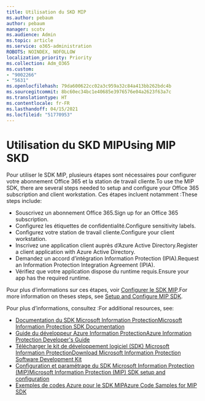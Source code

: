 ```yaml
---
title: Utilisation du SKD MIP
ms.author: pebaum
author: pebaum
manager: scotv
ms.audience: Admin
ms.topic: article
ms.service: o365-administration
ROBOTS: NOINDEX, NOFOLLOW
localization_priority: Priority
ms.collection: Adm_O365
ms.custom:
- "9002266"
- "5631"
ms.openlocfilehash: 79da600622cc02a3c959a32c84a413bb262bdc4b
ms.sourcegitcommit: 8bc60ec34bc1e40685e3976576e04a2623f63a7c
ms.translationtype: HT
ms.contentlocale: fr-FR
ms.lasthandoff: 04/15/2021
ms.locfileid: "51770953"
---
```

# <a name="using-mip-skd"></a><span data-ttu-id="f6dbc-102">Utilisation du SKD MIP</span><span class="sxs-lookup"><span data-stu-id="f6dbc-102">Using MIP SKD</span></span>

<span data-ttu-id="f6dbc-103">Pour utiliser le SDK MIP, plusieurs étapes sont nécessaires pour configurer votre abonnement Office 365 et la station de travail cliente.</span><span class="sxs-lookup"><span data-stu-id="f6dbc-103">To use the MIP SDK, there are several steps needed to setup and configure your Office 365 subscription and client workstation.</span></span> <span data-ttu-id="f6dbc-104">Ces étapes incluent notamment :</span><span class="sxs-lookup"><span data-stu-id="f6dbc-104">These steps include:</span></span>

- <span data-ttu-id="f6dbc-105">Souscrivez un abonnement Office 365.</span><span class="sxs-lookup"><span data-stu-id="f6dbc-105">Sign up for an Office 365 subscription.</span></span>
- <span data-ttu-id="f6dbc-106">Configurez les étiquettes de confidentialité.</span><span class="sxs-lookup"><span data-stu-id="f6dbc-106">Configure sensitivity labels.</span></span>
- <span data-ttu-id="f6dbc-107">Configurez votre station de travail cliente.</span><span class="sxs-lookup"><span data-stu-id="f6dbc-107">Configure your client workstation.</span></span>
- <span data-ttu-id="f6dbc-108">Inscrivez une application client auprès d’Azure Active Directory.</span><span class="sxs-lookup"><span data-stu-id="f6dbc-108">Register a client application with Azure Active Directory.</span></span>
- <span data-ttu-id="f6dbc-109">Demandez un accord d’intégration Information Protection (IPIA).</span><span class="sxs-lookup"><span data-stu-id="f6dbc-109">Request an Information Protection Integration Agreement (IPIA).</span></span>
- <span data-ttu-id="f6dbc-110">Vérifiez que votre application dispose du runtime requis.</span><span class="sxs-lookup"><span data-stu-id="f6dbc-110">Ensure your app has the required runtime.</span></span>

<span data-ttu-id="f6dbc-111">Pour plus d’informations sur ces étapes, voir [Configurer le SDK MIP](https://docs.microsoft.com/information-protection/develop/setup-configure-mip).</span><span class="sxs-lookup"><span data-stu-id="f6dbc-111">For more information on theses steps, see [Setup and Configure MIP SDK](https://docs.microsoft.com/information-protection/develop/setup-configure-mip).</span></span>

<span data-ttu-id="f6dbc-112">Pour plus d’informations, consultez :</span><span class="sxs-lookup"><span data-stu-id="f6dbc-112">For additional resources, see:</span></span>

- [<span data-ttu-id="f6dbc-113">Documentation du SDK Microsoft Information Protection</span><span class="sxs-lookup"><span data-stu-id="f6dbc-113">Microsoft Information Protection SDK Documentation</span></span>](https://docs.microsoft.com/information-protection/develop/)
- [<span data-ttu-id="f6dbc-114">Guide du développeur Azure Information Protection</span><span class="sxs-lookup"><span data-stu-id="f6dbc-114">Azure Information Protection Developer's Guide</span></span>](https://docs.microsoft.com/azure/information-protection/develop/developers-guide)
- [<span data-ttu-id="f6dbc-115">Télécharger le kit de développement logiciel (SDK) Microsoft Information Protection</span><span class="sxs-lookup"><span data-stu-id="f6dbc-115">Download Microsoft Information Protection Software Development Kit</span></span>](https://www.microsoft.com/download/details.aspx?id=57392)
- [<span data-ttu-id="f6dbc-116">Configuration et paramétrage du SDK Microsoft Information Protection (MIP)</span><span class="sxs-lookup"><span data-stu-id="f6dbc-116">Microsoft Information Protection (MIP) SDK setup and configuration</span></span>](https://docs.microsoft.com/information-protection/develop/setup-configure-mip)
- [<span data-ttu-id="f6dbc-117">Exemples de codes Azure pour le SDK MIP</span><span class="sxs-lookup"><span data-stu-id="f6dbc-117">Azure Code Samples for MIP SDK</span></span>](https://azure.microsoft.com/resources/samples/?sort=0&term=mipsdk)
